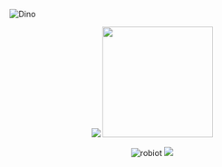 ![Dino](https://raw.githubusercontent.com/robiot/robiot/main/jump.gif)
<p align="center">
  <img src="https://github-readme-stats.vercel.app/api?username=robiot" />
  <img src="https://github-readme-stats.vercel.app/api/top-langs/?username=robiot&layout=compact&card_width=250&langs_count=8" height="195rem" />
</p>
<p align="center">
  <img src="https://komarev.com/ghpvc/?username=robiot&label=Profile%20views&color=4f94ef" alt="robiot" />
  <img src="https://wakatime.com/badge/user/d241717b-7fd6-4e8b-b46b-4635ea8efbd9.svg" />
</p>
